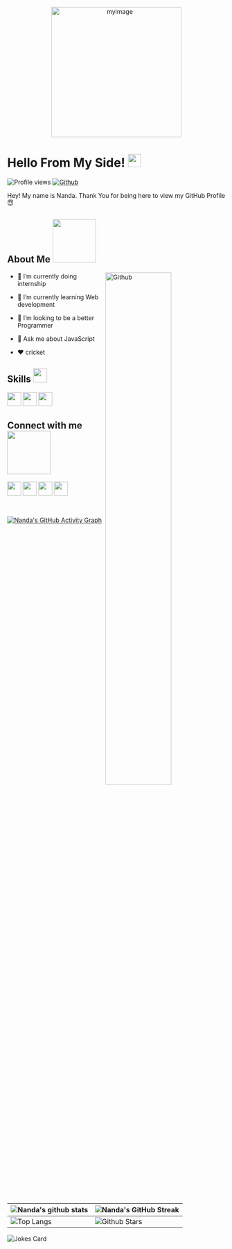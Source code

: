 <p align="center">
    <img height="300" src="https://images2.imgbox.com/3f/80/jm8X5XZM_o.jpg" alt='myimage'>
</p>

<h1> Hello From My Side! <img src = "https://raw.githubusercontent.com/MartinHeinz/MartinHeinz/master/wave.gif" width = 30px> </h1>
<p align='center'>
</p>


![Profile views](https://visitor-badge.glitch.me/badge?page_id=nandakishorpalei.nandakishorpalei)
[![Github](https://img.shields.io/github/followers/nandakishorpalei?label=Follow&style=social)](https://github.com/nandakishorpalei)

<div size='20px'> Hey! My name is Nanda. Thank You for being here to view my GitHub Profile 😇 
</div>

<h2> About Me <img src = "https://media0.giphy.com/media/KDDpcKigbfFpnejZs6/giphy.gif?cid=ecf05e47oy6f4zjs8g1qoiystc56cu7r9tb8a1fe76e05oty&rid=giphy.gif" width = 100px></h2>

<img width="55%" align="right" alt="Github" src="https://raw.githubusercontent.com/onimur/.github/master/.resources/git-header.svg" />

- 🔭 I’m currently doing internship
  
- 🌱 I’m currently learning Web development
  
- 👯 I’m looking to be a better Programmer
  
- 💬 Ask me about JavaScript
  
- ❤ cricket

<h2> Skills <img src = "https://media2.giphy.com/media/QssGEmpkyEOhBCb7e1/giphy.gif?cid=ecf05e47a0n3gi1bfqntqmob8g9aid1oyj2wr3ds3mg700bl&rid=giphy.gif" width = 32px> </h2>
 <img width ='32px' src ='https://raw.githubusercontent.com/rahulbanerjee26/githubAboutMeGenerator/main/icons/javascript.svg'>
<img width ='32px' src ='https://raw.githubusercontent.com/rahulbanerjee26/githubAboutMeGenerator/main/icons/css.svg'>
<img width ='32px' src ='https://raw.githubusercontent.com/rahulbanerjee26/githubAboutMeGenerator/main/icons/html.svg'>



<h2> Connect with me <img src='https://raw.githubusercontent.com/ShahriarShafin/ShahriarShafin/main/Assets/handshake.gif' width="100px"> </h2>
<a href = 'https://www.linkedin.com/in/nanda-kishor-palei-234846203'> <img width = '32px' align= 'center' src="https://raw.githubusercontent.com/rahulbanerjee26/githubAboutMeGenerator/main/icons/linked-in-alt.svg"/></a> 
<a href = 'https://twitter.com/NandaPalei?t=YSSiHC5OgW6U9qmuxiZLVw&s=08'> <img width = '32px' align= 'center' src="https://raw.githubusercontent.com/rahulbanerjee26/githubAboutMeGenerator/main/icons/twitter.svg"/></a> 
<a href = 'https://www.instagram.com/nkp_45_/'> <img width = '32px' align= 'center' src="https://raw.githubusercontent.com/rahulbanerjee26/githubAboutMeGenerator/main/icons/instagram.svg"/></a> 
<a href = 'https://www.facebook.com/arman.rahul.52'> <img width = '32px' align= 'center' src="https://raw.githubusercontent.com/rahulbanerjee26/githubAboutMeGenerator/main/icons/facebook.svg"/></a>
  
<br>
<br>
  <br>
  
[![Nanda's GitHub Activity Graph](https://activity-graph.herokuapp.com/graph?username=nandakishorpalei&theme=tokyonight)](https://git.io/praveenscience)

| ![Nanda's github stats](https://github-readme-stats.vercel.app/api?username=nandakishorpalei&show_icons=true&theme=tokyonight) | ![Nanda's GitHub Streak](https://github-readme-streak-stats.herokuapp.com/?user=nandakishorpalei&theme=tokyonight) |
| --- | --- |
| ![Top Langs](https://github-readme-stats.vercel.app/api/top-langs/?username=nandakishorpalei&theme=tokyonight) | ![Github Stars](https://github-readme-stats.vercel.app/api?username=nandakishorpalei&show_icons=true&locale=en&count_private=true&hide_rank=true&custom_title=My%20GitHub%20Stats&disable_animations=true&theme=tokyonight) |

![Jokes Card](https://readme-jokes.vercel.app/api?theme=tokyonight)

